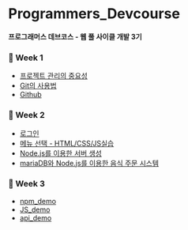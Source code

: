 # Programmers_Devcourse
 **프로그래머스 데브코스 - 웹 풀 사이클 개발 3기**

 ### 🌼 Week 1
 - [프로젝트 관리의 중요성](https://github.com/IIINHWAA/Programmers_Devcourse/blob/main/Week1/Day1.md) <br>
 - [Git의 사용법](https://github.com/IIINHWAA/Programmers_Devcourse/blob/main/Week1/Day2.md) <br>
 - [Github](https://github.com/IIINHWAA/Programmers_Devcourse/blob/main/Week1/Day4.md) <br>


 ### 🌼 Week 2
 - [로그인](https://github.com/IIINHWAA/Programmers_Devcourse/blob/main/Week2/Login/README.md) <br>
 - [메뉴 선택 - HTML/CSS/JS실습](https://github.com/IIINHWAA/Programmers_Devcourse/tree/main/Week2/Simple_Market) <br>
 - [Node.js를 이용한 서버 생성](https://github.com/IIINHWAA/Programmers_Devcourse/blob/main/Week2/Server/README.md)<br>
 - [mariaDB와 Node.js를 이용한 음식 주문 시스템](https://github.com/IIINHWAA/Programmers_Devcourse/blob/main/Week2/Restaurant_System/README.md)<br>

 ### 🌼 Week 3
 - [npm_demo](https://github.com/IIINHWAA/Programmers_Devcourse/tree/main/Week3/NODE_BASE/npm_demo) <br>
 - [JS_demo](https://github.com/IIINHWAA/Programmers_Devcourse/tree/main/Week3/NODE_BASE/js_demo) <br>
 - [api_demo](https://github.com/IIINHWAA/Programmers_Devcourse/blob/main/Week3/NODE_BASE/api_demo/README.md)<br>

